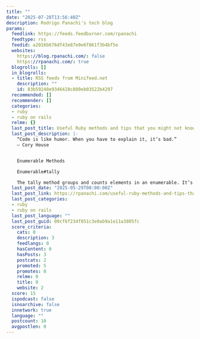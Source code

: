 ```yaml
---
title: ""
date: "2025-07-28T13:56:40Z"
description: Rodrigo Panachi's tech blog
params:
  feedlink: https://feeds.feedburner.com/rpanachi
  feedtype: rss
  feedid: a2016b676df43e87e9e6f861f3b4bf5e
  websites:
    https://blog.rpanachi.com/: false
    https://rpanachi.com/: true
  blogrolls: []
  in_blogrolls:
  - title: RSS feeds from Minifeed.net
    description: ""
    id: 83b59248e9346428c889eb03522b4297
  recommended: []
  recommender: []
  categories:
  - ruby
  - ruby on rails
  relme: {}
  last_post_title: Useful Ruby methods and tips that you might not know (or remember)
  last_post_description: |-
    “Code is like humor. When you have to explain it, it’s bad.”
    — Cory House


    Enumerable Methods

    Enumerable#tally

    The tally method groups and counts elements in an enumerable. It’s great
  last_post_date: "2025-05-29T00:00:00Z"
  last_post_link: https://rpanachi.com/useful-ruby-methods-and-tips-that-you-might-not-know-or-remember
  last_post_categories:
  - ruby
  - ruby on rails
  last_post_language: ""
  last_post_guid: 09cf6f234f051c3e0ab9a1e11a3805fc
  score_criteria:
    cats: 0
    description: 3
    feedlangs: 0
    hasContent: 0
    hasPosts: 3
    postcats: 2
    promoted: 5
    promotes: 0
    relme: 0
    title: 0
    website: 2
  score: 15
  ispodcast: false
  isnoarchive: false
  innetwork: true
  language: ""
  postcount: 10
  avgpostlen: 0
---
```

